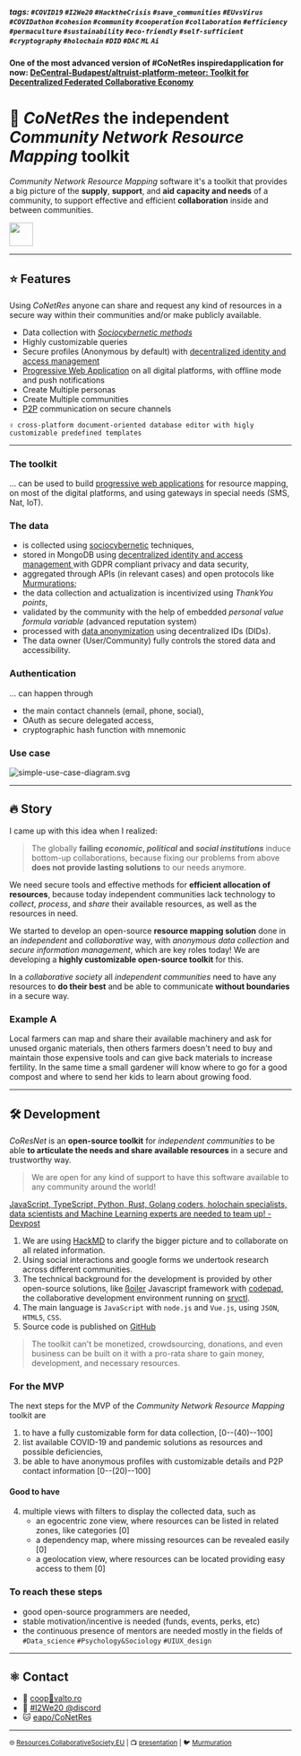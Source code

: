 ##### tags: `#COVID19` `#I2We20` `#HacktheCrisis` `#save_communities` `#EUvsVirus` `#COVIDathon` `#cohesion` `#community` `#cooperation` `#collaboration` `#efficiency` `#permaculture` `#sustainability` `#eco-friendly` `#self-sufficient` `#cryptography` `#holochain` `#DID` `#DAC` `ML` `Ai`

**One of the most advanced version of #CoNetRes inspiredapplication for now: [DeCentral-Budapest/altruist-platform-meteor: Toolkit for Decentralized Federated Collaborative Economy](https://github.com/alTRUEco)**


# 🌻 ***CoNetRes*** the independent *Community Network Resource Mapping* toolkit
*Community Network Resource Mapping* software it's a toolkit that provides a big picture of the **supply**, **support**, and **aid** **capacity and needs** of a community, to support effective and efficient **collaboration** inside and between communities.

<a href="https://devpost.com/software/i2we20-community-network-resource-mapping-toolkit-dev" target="_blank"><img style="margin: 0 auto; text-align:center;" src="https://q9k6x7m8.stackpathcdn.com/assets/reimagine2/devpost-logo-646bdf6ac6663230947a952f8d354cad.svg" height="42" /></a>

---

## ⭐ Features
Using *CoNetRes* anyone can share and request any kind of resources in a secure way within their communities and/or make publicly available.

- Data collection with [*Sociocybernetic methods*](https://www.sciencedirect.com/topics/computer-science/constructivist-approach#B9780080970868321407-s0035)
- Highly customizable queries
- Secure profiles (Anonymous by default) with [decentralized identity and access management](https://iop-stack.iop.rocks/dids-and-claims/specification/#/dac)
- [Progressive Web Application](https://en.wikipedia.org/wiki/Progressive_web_application) on all digital platforms, with offline mode and push notifications
- Create Multiple personas
- Create Multiple communities
- [P2P](https://en.wikipedia.org/wiki/Social_peer-to-peer_processes) communication on secure channels

`✌ cross-platform document-oriented database editor with higly customizable predefined templates`

---

### The toolkit
&hellip; can be used to build [progressive web applications](https://en.wikipedia.org/wiki/Progressive_web_application) for resource mapping, on most of the digital platforms, and using gateways in special needs (SMS, Nat, IoT).

### The data
- is collected using [sociocybernetic](https://en.wikipedia.org/wiki/Sociocybernetics) techniques,
- stored in MongoDB using [decentralized identity and access management ](https://iop-stack.iop.rocks/dids-and-claims/specification/#/dac) with GDPR compliant privacy and data security,
- aggregated through APIs (in relevant cases) and open protocols like [Murmurations](https://murmurations.network/);
- the data collection and actualization is incentivized using *ThankYou points*,
- validated by the community with the help of embedded *personal value formula variable* (advanced reputation system)
- processed with [data anonymization](https://en.wikipedia.org/wiki/Data_anonymization) using decentralized IDs (DIDs).
- The data owner (User/Community) fully controls the stored data and accessibility.

### Authentication
&hellip; can happen through
- the main contact channels (email, phone, social),
- OAuth as secure delegated access,
- cryptographic hash function with mnemonic

### Use case

![simple-use-case-diagram.svg](https://raw.githubusercontent.com/eapo/CoNetRes/master/simple-use-case-diagram.svg)

---

## 🔥 Story

I came up with this idea when I realized:
> The globally **failing *economic*, *political* and *social institutions*** induce bottom-up collaborations, because fixing our problems from above **does not provide lasting solutions** to our needs anymore.

We need secure tools and effective methods for **efficient allocation of resources**, because today independent communities lack technology to *collect*, *process*, and *share* their available resources, as well as the resources in need.

We started to develop an open-source **resource mapping solution** done in an *independent* and *collaborative* way, with *anonymous data collection* and *secure information management*, which are key roles today! We are developing a **highly customizable open-source toolkit** for this.

In a *collaborative society* all *independent communities* need to have any resources to **do their best** and be able to communicate **without boundaries** in a secure way.

### Example A
Local farmers can map and share their available machinery and ask for unused organic materials, then others farmers doesn't need to buy and maintain those expensive tools and can give back materials to increase fertility. In the same time a small gardener will know where to go for a good compost and where to send her kids to learn about growing food.

---

## 🛠️ Development
*CoResNet* is an **open-source toolkit** for *independent communities* to be able **to articulate the needs and share available resources** in a secure and trustworthy way.

> We are open for any kind of support to have this software available to any community around the world!

[JavaScript, TypeScript, Python, Rust, Golang coders, holochain specialists, data scientists and Machine Learning experts are needed to team up! - Devpost](https://devpost.com/software/i2we20-community-network-resource-mapping-toolkit-dev/joins/pXX5uQfIV87UWdQpEjHzXA)

1. We are using [HackMD](https://hackmd.io) to clarify the bigger picture and to collaborate on all related information.
2. Using social interactions and google forms we undertook research across different communities.
3. The technical background for the development is provided by other open-source solutions, like [ßoiler](https://github.com/LaKing/boilerplate "is a modular framework for Javascript-based projects, mainly web applications") Javascript framework with [codepad](https://github.com/LaKing/codepad "Browser-based collaborative development environment"), the collaborative development environment running on [srvctl](https://github.com/LaKing/srvctl "Systemd based server and containerfarm manager").
4. The main language is `JavaScript` with `node.js` and `Vue.js`, using `JSON`, `HTML5`, `CSS`.
5. Source code is published on [GitHub](https://github.com/eapo/CoNetRes/)

> The toolkit can't be monetized, crowdsourcing, donations, and even business can be built on it with a pro-rata share to gain money, development, and necessary resources.

### For the MVP
The next steps for the MVP of the *Community Network Resource Mapping* toolkit are 
1. to have a fully customizable form for data collection, [0--(40)--100]
2. list available COVID-19 and pandemic solutions as resources and possible deficiencies,
3. be able to have anonymous profiles with customizable details and P2P contact information [0--(20)--100]

#### Good to have
4. multiple views with filters to display the collected data, such as
    - an egocentric zone view, where resources can be listed in related zones, like categories [0]
    - a dependency map, where missing resources can be revealed easily [0]
    - a geolocation view, where resources can be located providing easy access to them [0]

### To reach these steps
- good open-source programmers are needed,
- stable motivation/incentive is needed (funds, events, perks, etc)
- the continuous presence of mentors are needed mostly in the fields of `#Data_science` `#Psychology&Sociology` `#UIUX_design` 

---

## ⚛️ Contact
- 📧 [<i class="fa fa-envelope fa-fw"></i>coop<i class="fa fa-at"></i>🐒valto.ro](mailto:coop@valto.ro)
- 💬 [<i class="fa fa-comments fa-fw"></i> #I2We20 @discord](https://discord.gg/4nAz5vP)
- 🐱 [<i class="fa fa-github fa-fw"></i> eapo/CoNetRes](https://github.com/eapo/CoNetRes)

---

<small><i class="fa fa-globe fa-fw"></i> 🌐 [Resources.CollaborativeSociety.EU](http://resources.collaborativesociety.eu/) | 📺 [<i class="fa fa-desktop fa-fw"></i> presentation](https://hackmd.io/@eaposztrof/rJa8JEy_8) | 🐦 [<i class="fa fa-rss fa-fw"></i> Murmuration](http://oszt.6od.hu/d/murmurations_node.json)</small>
